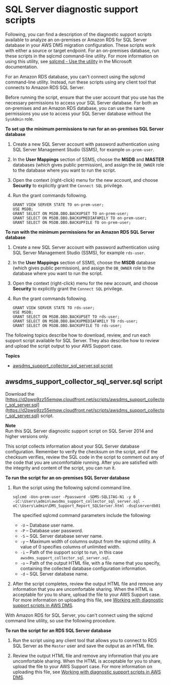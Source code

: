 # SQL Server diagnostic support scripts<a name="CHAP_SupportScripts.SQLServer"></a>

Following, you can find a description of the diagnostic support scripts available to analyze an on\-premises or Amazon RDS for SQL Server database in your AWS DMS migration configuration\. These scripts work with either a source or target endpoint\. For an on\-premises database, run these scripts in the sqlcmd command\-line utility\. For more information on using this utility, see [sqlcmd \- Use the utility](https://docs.microsoft.com/en-us/sql/ssms/scripting/sqlcmd-use-the-utility?view=sql-server-ver15) in the Microsoft documentation\. 

For an Amazon RDS database, you can't connect using the sqlcmd command\-line utility\. Instead, run these scripts using any client tool that connects to Amazon RDS SQL Server\.

Before running the script, ensure that the user account that you use has the necessary permissions to access your SQL Server database\. For both an on\-premises and an Amazon RDS database, you can use the same permissions you use to access your SQL Server database without the `SysAdmin` role\.

**To set up the minimum permissions to run for an on\-premises SQL Server database**

1. Create a new SQL Server account with password authentication using SQL Server Management Studio \(SSMS\), for example `on-prem-user`\.

1. In the **User Mappings** section of SSMS, choose the **MSDB** and **MASTER** databases \(which gives public permission\), and assign the `DB_OWNER` role to the database where you want to run the script\.

1. Open the context \(right\-click\) menu for the new account, and choose **Security** to explicitly grant the `Connect SQL` privilege\. 

1. Run the grant commands following\.

   ```
   GRANT VIEW SERVER STATE TO on-prem-user;
   USE MSDB;
   GRANT SELECT ON MSDB.DBO.BACKUPSET TO on-prem-user;
   GRANT SELECT ON MSDB.DBO.BACKUPMEDIAFAMILY TO on-prem-user;
   GRANT SELECT ON MSDB.DBO.BACKUPFILE TO on-prem-user;
   ```

**To run with the minimum permissions for an Amazon RDS SQL Server database**

1. Create a new SQL Server account with password authentication using SQL Server Management Studio \(SSMS\), for example `rds-user`\.

1. In the **User Mappings** section of SSMS, choose the **MSDB** database \(which gives public permission\), and assign the `DB_OWNER` role to the database where you want to run the script\.

1. Open the context \(right\-click\) menu for the new account, and choose **Security** to explicitly grant the `Connect SQL` privilege\.

1. Run the grant commands following\.

   ```
   GRANT VIEW SERVER STATE TO rds-user;
   USE MSDB;
   GRANT SELECT ON MSDB.DBO.BACKUPSET TO rds-user;
   GRANT SELECT ON MSDB.DBO.BACKUPMEDIAFAMILY TO rds-user;
   GRANT SELECT ON MSDB.DBO.BACKUPFILE TO rds-user;
   ```

The following topics describe how to download, review, and run each support script available for SQL Server\. They also describe how to review and upload the script output to your AWS Support case\.

**Topics**
+ [awsdms\_support\_collector\_sql\_server\.sql script](#CHAP_SupportScripts.SQLServer.Awsdms_Support_Collector_SQLServer_Script)

## awsdms\_support\_collector\_sql\_server\.sql script<a name="CHAP_SupportScripts.SQLServer.Awsdms_Support_Collector_SQLServer_Script"></a>

Download the [https://d2pwp9zz55emqw.cloudfront.net/scripts/awsdms_support_collector_sql_server.sql](https://d2pwp9zz55emqw.cloudfront.net/scripts/awsdms_support_collector_sql_server.sql) script\.

**Note**  
Run this SQL Server diagnostic support script on SQL Server 2014 and higher versions only\.

This script collects information about your SQL Server database configuration\. Remember to verify the checksum on the script, and if the checksum verifies, review the SQL code in the script to comment out any of the code that you are uncomfortable running\. After you are satisfied with the integrity and content of the script, you can run it\.

**To run the script for an on\-premises SQL Server database**

1. Run the script using the following sqlcmd command line\.

   ```
   sqlcmd -Uon-prem-user -Ppassword -SDMS-SQL17AG-N1 -y 0 
   -iC:\Users\admin\awsdms_support_collector_sql_server.sql -oC:\Users\admin\DMS_Support_Report_SQLServer.html -dsqlserverdb01
   ```

   The specified sqlcmd command parameters include the following:
   + `-U` – Database user name\.
   + `-P` – Database user password\.
   + `-S` – SQL Server database server name\.
   + `-y` – Maximum width of columns output from the sqlcmd utility\. A value of 0 specifies columns of unlimited width\.
   + `-i` – Path of the support script to run, in this case `awsdms_support_collector_sql_server.sql`\.
   + `-o` – Path of the output HTML file, with a file name that you specify, containing the collected database configuration information\.
   + `-d` – SQL Server database name\.

1. After the script completes, review the output HTML file and remove any information that you are uncomfortable sharing\. When the HTML is acceptable for you to share, upload the file to your AWS Support case\. For more information on uploading this file, see [Working with diagnostic support scripts in AWS DMS](CHAP_SupportScripts.md)\.

With Amazon RDS for SQL Server, you can't connect using the sqlcmd command line utility, so use the following procedure\.

**To run the script for an RDS SQL Server database**

1. Run the script using any client tool that allows you to connect to RDS SQL Server as the `Master` user and save the output as an HTML file\.

1. Review the output HTML file and remove any information that you are uncomfortable sharing\. When the HTML is acceptable for you to share, upload the file to your AWS Support case\. For more information on uploading this file, see [Working with diagnostic support scripts in AWS DMS](CHAP_SupportScripts.md)\.